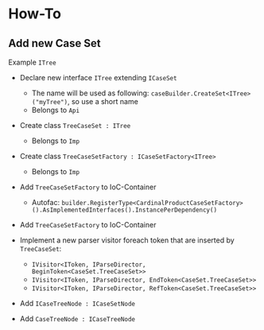 ﻿How-To
======

Add new Case Set
----------------

Example `ITree`

- Declare new interface `ITree` extending `ICaseSet`
    - The name will be used as following: `caseBuilder.CreateSet<ITree>("myTree")`, so use a short name
    - Belongs to `Api`
- Create class `TreeCaseSet : ITree` 
    - Belongs to `Imp`
- Create class `TreeCaseSetFactory : ICaseSetFactory<ITree>`
    - Belongs to `Imp`
- Add `TreeCaseSetFactory` to IoC-Container
    - Autofac: `builder.RegisterType<CardinalProductCaseSetFactory>().AsImplementedInterfaces().InstancePerDependency()`
- Add `TreeCaseSetFactory` to IoC-Container

- Implement a new parser visitor foreach token that are inserted by `TreeCaseSet`: 
    - `IVisitor<IToken, IParseDirector, BeginToken<CaseSet.TreeCaseSet>>`
    - `IVisitor<IToken, IParseDirector, EndToken<CaseSet.TreeCaseSet>>`
    - `IVisitor<IToken, IParseDirector, RefToken<CaseSet.TreeCaseSet>>`


- Add `ICaseTreeNode : ICaseSetNode`
- Add `CaseTreeNode : ICaseTreeNode`



